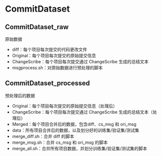 # CommitDataset
## CommitDataset_raw
原始数据

* diff：每个项目每次提交的代码更改文件
* Original：每个项目每次提交的原始提交信息
* ChangeScribe：每个项目每次提交通过 ChangeScribe 生成的总结文本
* msgprocess.sh：对原始数据进行预处理的脚本

## CommitDataset_processed
预处理后的数据

* Original：每个项目每次提交的原始提交信息（处理后）
* ChangeScribe：每个项目每次提交通过 ChangeScribe 生成的总结文本（处理后）
* Merged：每个项目合并后的数据，包含diff、cs\_msg 和 ori\_msg
* data：所有项目合并后的数据，以及划分好的训练集/验证集/测试集
* merge_diff.sh：合并 diff 的脚本
* merge_msg.sh：合并 cs\_msg 和 ori\_msg 的脚本
* merge_all.sh：合并所有项目数据，并划分训练集/验证集/测试集的脚本
